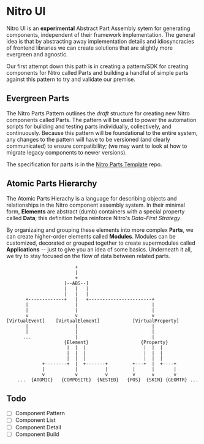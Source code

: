 # Nitro UI
Nitro UI is an **experimental** Abstract Part Assembly sytem for generating components, independent of their framework implementation. The general idea is that by abstracting away implementation details and idiosyncracies of frontend libraries we can create solutions that are slightly more evergreen and agnostic. 

Our first attempt down this path is in creating a pattern/SDK for creating components for Nitro called Parts and building a handful of simple parts against this pattern to try and validate our premise. 


## Evergreen Parts

The Nitro Parts Pattern outlines the *draft* structure for creating new Nitro components called Parts. The pattern will be used to power  the automation scripts for building and testing parts individually, collectively, and continuously. Because this pattern will be foundational to the entire system, any changes to the pattern will have to be versioned (and clearly communicated) to ensure compatibility; (we may want to look at how to migrate legacy components to newer versions).

The specification for parts is in the [Nitro Parts Template](https://github.com/nitroUI/nitro-parts-template/blob/master/README.md) repo.


## Atomic Parts Hierarchy 

The Atomic Parts Hierachy is a language for describing objects and relationships in the Nitro component assembly system. In their minimal form, **Elements** are abstract (dumb) containers with a special property called **Data**; this definition helps reinforce Nitro's *Data-First Strategy*. 

By organizaing and grouping these elements into more complex **Parts**, we can create higher-order elements called **Modules**. Modules can be customized, decorated or grouped together to create supermodules called **Applications** -- just to give you an idea of some basics. Underneath it all, we try to stay focused on the flow of data between related parts.

```
                         +
                         |
                         +
                     [--ABS--]
                     |   |   |
                     |   |   |
       +-------------+   |   +-----------------------+
       |                 |                           |
       |                 |                           |
       v                 v                           v
[VirtualEvent]    [VirtualElement]            [VirtualProperty]
       |                 |                           |
       |                 |                           |
      ...                |                           |
                     {Element}                   {Property}
                      |  |  |                     |  |  |
                      |  |  |                     |  |  |
                      |  |  |                     |  |  |
             +--------+  |  +-------+         +---+  |  +----+
             |           |          |         |      |       |
             v           v          v         v      v       v
    ...  {ATOMIC}   {COMPOSITE}  {NESTED}   {POS}  {SKIN} {GEOMTR} ...

```

## Todo
- [ ] Component Pattern
- [ ] Component List
- [ ] Component Detail
- [ ] Component Build
